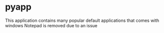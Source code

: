 # pyapp
This application contains many popular default applications that comes with windows
Notepad is removed due to an issue
